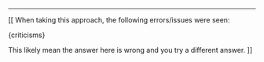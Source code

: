 
---

[[
When taking this approach, the following errors/issues were seen:

{criticisms}

This likely mean the answer here is wrong and you try a different answer.
]]
